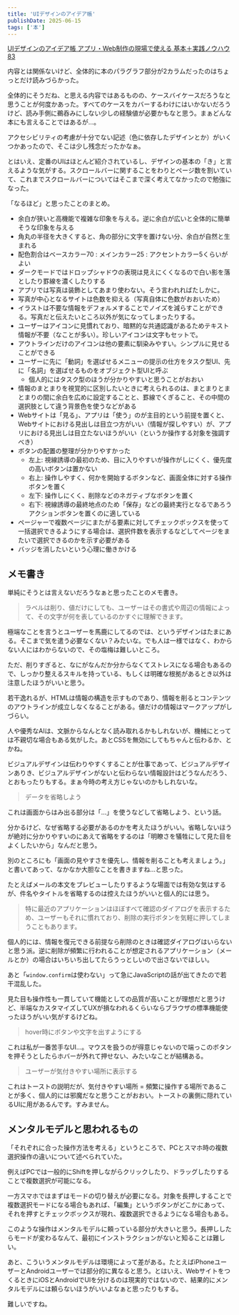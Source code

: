 ```yaml
---
title: 'UIデザインのアイデア帳'
publishDate: 2025-06-15
tags: ['本']
---
```


[UIデザインのアイデア帳 アプリ・Web制作の現場で使える 基本＋実践ノウハウ83](https://www.amazon.co.jp/dp/4815629129)

内容とは関係ないけど、全体的に本のパラグラフ部分が2カラムだったのはちょっとだけ読みづらかった。

全体的にそうだね、と思える内容ではあるものの、ケースバイケースだろうなと思うことが何度かあった。すべてのケースをカバーするわけにはいかないだろうけど、読み手側に鵜呑みにしない少しの経験値が必要かもなと思う。まぁどんな本にも言えることではあるが…。

アクセシビリティの考慮が十分でない記述（色に依存したデザインとか）がいくつかあったので、そこは少し残念だったかなぁ。

とはいえ、定番のUIはほとんど紹介されているし、デザインの基本の「き」と言えるような気がする。スクロールバーに関することをわりとページ数を割いていて、これまでスクロールバーについてはそこまで深く考えてなかったので勉強になった。

「なるほど」と思ったことのまとめ。

*   余白が狭いと高機能で複雑な印象を与える。逆に余白が広いと全体的に簡単そうな印象を与える
*   角丸の半径を大きくすると、角の部分に文字を置けない分、余白が自然と生まれる
*   配色割合はベースカラー70 : メインカラー25 : アクセントカラー5くらいがよい
*   ダークモードではドロップシャドウの表現は見えにくくなるので白い影を落としたり罫線を濃くしたりする
*   アプリでは写真は装飾としてあまり使わない。そう言われればたしかに。
*   写真が中心となるサイトは色数を抑える（写真自体に色数がおおいため）
*   イラストは不要な情報をデフォルメすることでノイズを減らすことができる。写真だと伝えたいところ以外が気になってしまったりする。
*   ユーザーはアイコンに見慣れており、暗黙的な共通認識があるためテキスト情報が不要（なことが多い）。珍しいアイコンは文字もセットで。
*   アウトラインだけのアイコンは他の要素に馴染みやすい。シンプルに見せることができる
*   ユーザーに先に「動詞」を選ばせるメニューの提示の仕方をタスク型UI、先に「名詞」を選ばせるものをオブジェクト型UIと呼ぶ
    *   個人的にはタスク型のほうが分かりやすいと思うことがおおい
*   情報のまとまりを視覚的に区別したいときに考えられるのは、まとまりとまとまりの間に余白を広めに設定することと、罫線でくぎること、その中間の選択肢として違う背景色を使うなどがある
*   Webサイトは「見る」、アプリは「使う」のが主目的という前提を置くと、Webサイトにおける見出しは目立つ方がいい（情報が探しやすい）が、アプリにおける見出しは目立たないほうがいい（というか操作する対象を強調すべき）
*   ボタンの配置の整理が分かりやすかった
    *   左上: 視線誘導の最初のため、目に入りやすいが操作がしにくく、優先度の高いボタンは置かない
    *   右上: 操作しやすく、何かを開始するボタンなど、画面全体に対する操作ボタンを置く
    *   左下: 操作しにくく、削除などのネガティブなボタンを置く
    *   右下: 視線誘導の最終地点のため「保存」などの最終実行となるであろうアクションボタンを置くのに適している
*   ページャーで複数ページにまたがる要素に対してチェックボックスを使って一括選択できるようにする場合は、選択件数を表示するなどしてページをまたいで選択できるのかを示す必要がある
*   バッジを消したいという心理に働きかける

## メモ書き

単純にそうとは言えないだろうなぁと思ったことのメモ書き。

> ラベルは削り、値だけにしても、ユーザーはその書式や周辺の情報によって、その文字が何を表しているのかすぐに理解できます。

極端なことを言うとユーザーを馬鹿にしてるのでは、というデザインはたまにある。そこまで気を遣う必要なくない？みたいな。でも人は一様ではなく、わからない人にはわからないので、その塩梅は難しいところ。

ただ、削りすぎると、なにがなんだか分からなくてストレスになる場合もあるので、しっかり整えるスキルを持っている、もしくは明確な根拠があるとき以外は注意したほうがいいと思う。

若干逸れるが、HTMLは情報の構造を示すものであり、情報を削るとコンテンツのアウトラインが成立しなくなることがある。値だけの情報はマークアップがしづらい。

人や優秀なAIは、文脈からなんとなく読み取れるかもしれないが、機械にとっては不親切な場合もある気がした。あとCSSを無効にしてもちゃんと伝わるか、とかね。

ビジュアルデザインは伝わりやすくすることが仕事であって、ビジュアルデザインありき、ビジュアルデザインがないと伝わらない情報設計はどうなんだろう、とおもったりもする。まぁ今時の考え方じゃないのかもしれないな。

> データを省略しよう

これは画面からはみ出る部分は「…」を使うなどして省略しよう、という話。

分かるけど、なぜ省略する必要があるのかを考えたほうがいい。省略しないほうが絶対に分かりやすいのにあえて省略をするのは「明瞭さを犠牲にして見た目をよくしたいから」なんだと思う。

別のところにも「画面の見やすさを優先し、情報を削ることも考えましょう。」と書いてあって、なかなか大胆なことを書きますね…と思った。

たとえばメールの本文をプレビューしたりするような場面では有効な気はするが、件名やタイトルを省略するのは控えたほうがいいと個人的には思う。

> 特に最近のアプリケーションはほぼすべて確認のダイアログを表示するため、ユーザーもそれに慣れており、削除の実行ボタンを気軽に押してしまうこともあります。

個人的には、情報を復元できる前提なら削除のときは確認ダイアログはいらないと思う派。逆に削除が頻繁に行われることが想定されるアプリケーション（メールとか）の場合はいちいち出してたらうっとしいので出さないでほしい。

あと「`window.confirm`は使わない」って急にJavaScriptの話が出てきたので若干混乱した。

見た目も操作性も一貫していて機能としての品質が高いことが理想だと思うけど、半端なカスタマイズしてUXが損なわれるくらいならブラウザの標準機能使ったほうがいい気がするけどね。

> hover時にボタンや文字を出すようにする

これは私が一番苦手なUI…。マウスを扱うのが得意じゃないので端っこのボタンを押そうとしたらホバーが外れて押せない、みたいなことが結構ある。

> ユーザーが気付きやすい場所に表示する

これはトーストの説明だが、気付きやすい場所 = 頻繁に操作する場所であることが多く、個人的には邪魔だなと思うことがおおい。トーストの裏側に隠れているUIに用があるんです。すみません。

## メンタルモデルと思われるもの

「それぞれに合った操作方法を考える」というところで、PCとスマホ時の複数選択操作の違いについて述べられていた。

例えばPCでは一般的にShiftを押しながらクリックしたり、ドラッグしたりすることで複数選択が可能になる。

一方スマホではまずはモードの切り替えが必要になる。対象を長押しすることで複数選択モードになる場合もあれば、「編集」というボタンがどこかにあって、それを押すとチェックボックスが現れ、複数選択できるようになる場合もある。

このような操作はメンタルモデルに頼っている部分が大きいと思う。長押ししたらモードが変わるなんて、最初にインストラクションがないと知ることは難しい。

あと、こういうメンタルモデルは環境によって差がある。たとえばiPhoneユーザーとAndroidユーザーでは部分的に異なると思う。とはいえ、WebサイトをつくるときにiOSとAndroidでUIを分けるのは現実的ではないので、結果的にメンタルモデルには頼らないほうがいいよなぁと思ったりもする。

難しいですね。
